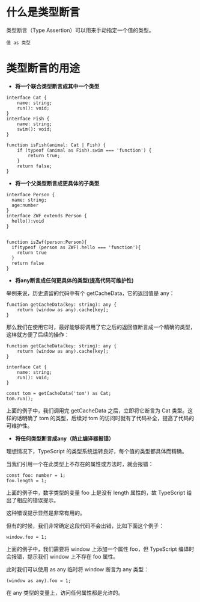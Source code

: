 # 什么是类型断言
类型断言（Type Assertion）可以用来手动指定一个值的类型。
```
值 as 类型
```
# 类型断言的用途

  - **将一个联合类型断言成其中一个类型**
```
interface Cat {
    name: string;
    run(): void;
}
interface Fish {
    name: string;
    swim(): void;
}

function isFish(animal: Cat | Fish) {
    if (typeof (animal as Fish).swim === 'function') {
        return true;
    }
    return false;
}
```
  - **将一个父类型断言成更具体的子类型**
```
interface Person {
  name: string;
  age:number
}
interface ZWF extends Person {
  hello():void
}


function isZwf(person:Person){
  if(typeof (person as ZWF).hello === 'function'){
    return true
  }
  return false
}
```

  - **将any断言成任何更具体的类型(提高代码可维护性)**
  
举例来说，历史遗留的代码中有个 getCacheData，它的返回值是 any：
```
function getCacheData(key: string): any {
    return (window as any).cache[key];
}
```
那么我们在使用它时，最好能够将调用了它之后的返回值断言成一个精确的类型，这样就方便了后续的操作：
```
function getCacheData(key: string): any {
    return (window as any).cache[key];
}

interface Cat {
    name: string;
    run(): void;
}

const tom = getCacheData('tom') as Cat;
tom.run();
```
上面的例子中，我们调用完 getCacheData 之后，立即将它断言为 Cat 类型。这样的话明确了 tom 的类型，后续对 tom 的访问时就有了代码补全，提高了代码的可维护性。


  - **将任何类型断言成any（防止编译器报错）**

理想情况下，TypeScript 的类型系统运转良好，每个值的类型都具体而精确。

当我们引用一个在此类型上不存在的属性或方法时，就会报错：
```
const foo: number = 1;
foo.length = 1;
```

上面的例子中，数字类型的变量 foo 上是没有 length 属性的，故 TypeScript 给出了相应的错误提示。

这种错误提示显然是非常有用的。

但有的时候，我们非常确定这段代码不会出错，比如下面这个例子：
```
window.foo = 1;
```
上面的例子中，我们需要将 window 上添加一个属性 foo，但 TypeScript 编译时会报错，提示我们 window 上不存在 foo 属性。

此时我们可以使用 as any 临时将 window 断言为 any 类型：
```
(window as any).foo = 1;
```
在 any 类型的变量上，访问任何属性都是允许的。